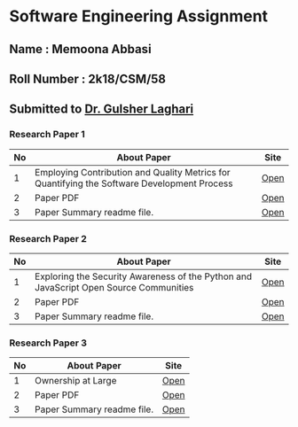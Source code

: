 # Software Engineering Assignment
## Name : Memoona Abbasi
## Roll Number : 2k18/CSM/58

## Submitted to [Dr. Gulsher Laghari](https://glaghari.github.io/)


### Research Paper 1

|No| About Paper | Site|
|-----------|------|----|
|1| Employing Contribution and Quality Metrics for Quantifying the Software Development Process| [Open](https://2020.msrconf.org/details/msr-2020-Data-showcase/7/Employing-Contribution-and-Quality-Metrics-for-Quantifying-the-Software-Development-P)|
|2| Paper PDF|[Open](https://issel.ee.auth.gr/wp-content/uploads/2020/05/MSR2020.pdf )
|3| Paper Summary readme file.|[Open](paper1/readme.md)|
 

### Research Paper 2 

|No| About Paper | Site|
|-----------|------|----|
|1|Exploring the Security Awareness of the Python and JavaScript Open Source Communities  | [Open](https://2020.msrconf.org/details/msr-2020-mining-challenge/3/Exploring-the-Security-Awareness-of-the-Python-and-JavaScript-Open-Source-Communities)
|2| Paper PDF|[Open](https://arxiv.org/pdf/2006.13652.pdf )|
|3| Paper Summary readme file.|[Open](Paper2/readme.md)|

### Research Paper 3

|No| About Paper | Site|
|-----------|------|----|
|1|Ownership at Large| [Open](https://conf.researchr.org/details/icpc-2020/icpc-2020-industry/2/Ownership-at-Large-Open-Problems-and-Challenges-in-Ownership-Management)
|2| Paper PDF|[Open](https://research.fb.com/wp-content/uploads/2020/05/Ownership-at-Large-Open-Problems-and-Challenges-in-Ownership-Management.pdf )
|3| Paper Summary readme file.|[Open](Paper3/readme.md)|

  

